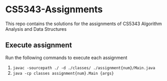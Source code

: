 # CS5343-Assignments
This repo contains the solutions  for the assignments of CS5343 Algorithm Analysis and Data Structures

## Execute assignment
Run the following commands to execute each assignment
1. `javac -sourcepath ./ -d ./classes/ ./assignment{num}/Main.java`
2. `java -cp classes assignment{num}.Main {args}`
